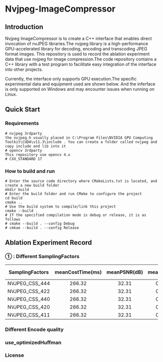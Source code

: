 # Nvjpeg-ImageCompressor
## Introduction
Nvjpeg ImageCompressor is to create a C++ interface that enables direct invocation of nvJPEG libraries.The nvjpeg library is a high-performance GPU-accelerated library for decoding, encoding and transcoding JPEG format images. This repository is used to record the ablation experiment data that use nvjpeg for image compression.The code repository contains a C++ library with a test program to facilitate easy integration of the interface into other projects.

Currently, the interface only supports GPU execution.The specific experimental data and equipment used are shown below. And the inferface is only supported on Windows and may encounter issues when running on Linux.

## Quick Start

### Requirements
``` 
# nvjpeg 3rdparty
the nvjpeg.h usually placed in C:\Program Files\NVIDIA GPU Computing Toolkit\CUDA\v11.3\include . You can create a folder called nvjpeg and copy include and lib into it
# opencv 3rdparty
This repository use opencv 4.x
# CXX_STANDARD 17
```

### How to build and run
```
# Enter the source code directory where CMakeLists.txt is located, and create a new build folder
mkdir build
# Enter the build folder and run CMake to configure the project
cd build
cmake ..
# Use the build system to compile/link this project
cmake --build .
# If the specified compilation mode is debug or release, it is as follows
# cmake --build . --config Debug
# cmkae --build . --config Release
```

## Ablation Experiment Record

### ① : Different SamplingFactors
| SamplingFactors | meanCostTime(ms) | meanPSNR(dB) | meanPSNR | compression Ratio(%) |
| :--------------:| :------------: | :---------: | :--------: | :-------: |
| NVJPEG_CSS_444 | 266.32 | 32.31 | 0.28 |
| NVJPEG_CSS_422 | 266.32 | 32.31 | 0.28 |
| NVJPEG_CSS_440 | 266.32 | 32.31 | 0.28 |
| NVJPEG_CSS_420 | 266.32 | 32.31 | 0.28 |
| NVJPEG_CSS_411 | 266.32 | 32.31 | 0.28 |

### Different Encode quality

### use_optimizedHuffman

### License
